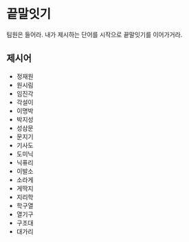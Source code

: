 # 끝말잇기

팀원은 들어라. 내가 제시하는 단어를 시작으로 끝말잇기를 이어가거라.

## 제시어

- 정재원
- 원시림
- 임진각
- 각설이
- 이명박
- 박지성
- 성삼문
- 문지기
- 기사도
- 도미닉
- 닉퓨리
- 이발소
- 소라게
- 게딱지
- 지리학
- 학구열
- 열기구
- 구조대
- 대가리
